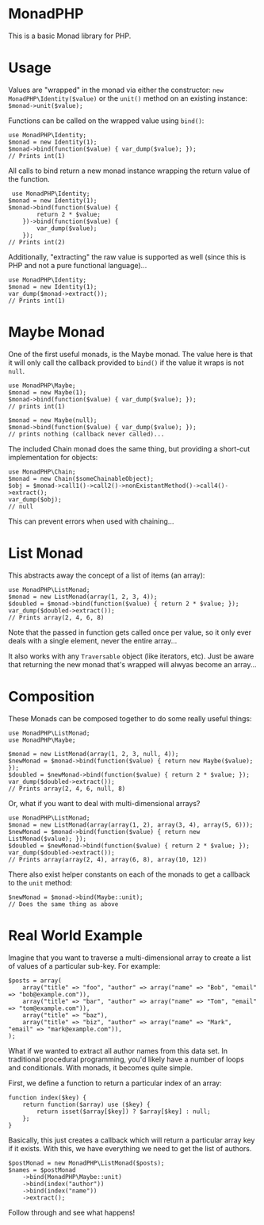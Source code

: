 MonadPHP
========

This is a basic Monad library for PHP.

Usage
=====

Values are "wrapped" in the monad via either the constructor: `new MonadPHP\Identity($value)` or the `unit()` method on an existing instance: `$monad->unit($value);`

Functions can be called on the wrapped value using `bind()`:

    use MonadPHP\Identity;
    $monad = new Identity(1);
    $monad->bind(function($value) { var_dump($value); });
    // Prints int(1)

All calls to bind return a new monad instance wrapping the return value of the function.

     use MonadPHP\Identity;
    $monad = new Identity(1);
    $monad->bind(function($value) {
            return 2 * $value;
        })->bind(function($value) { 
            var_dump($value); 
        });
    // Prints int(2)

Additionally, "extracting" the raw value is supported as well (since this is PHP and not a pure functional language)...

    use MonadPHP\Identity;
    $monad = new Identity(1);
    var_dump($monad->extract());
    // Prints int(1)

Maybe Monad
===========

One of the first useful monads, is the Maybe monad. The value here is that it will only call the callback provided to `bind()` if the value it wraps is not `null`.

    use MonadPHP\Maybe;
    $monad = new Maybe(1);
    $monad->bind(function($value) { var_dump($value); });
    // prints int(1)

    $monad = new Maybe(null);
    $monad->bind(function($value) { var_dump($value); });
    // prints nothing (callback never called)...

The included Chain monad does the same thing, but providing a short-cut implementation for objects:

    use MonadPHP\Chain;
    $monad = new Chain($someChainableObject);
    $obj = $monad->call1()->call2()->nonExistantMethod()->call4()->extract();
    var_dump($obj);
    // null

This can prevent errors when used with chaining...

List Monad
==========

This abstracts away the concept of a list of items (an array):

    use MonadPHP\ListMonad;
    $monad = new ListMonad(array(1, 2, 3, 4));
    $doubled = $monad->bind(function($value) { return 2 * $value; });
    var_dump($doubled->extract());
    // Prints array(2, 4, 6, 8)

Note that the passed in function gets called once per value, so it only ever deals with a single element, never the entire array...

It also works with any `Traversable` object (like iterators, etc). Just be aware that returning the new monad that's wrapped will alwyas become an array...

Composition
===========

These Monads can be composed together to do some really useful things:

    use MonadPHP\ListMonad;
    use MonadPHP\Maybe;

    $monad = new ListMonad(array(1, 2, 3, null, 4));
    $newMonad = $monad->bind(function($value) { return new Maybe($value); });
    $doubled = $newMonad->bind(function($value) { return 2 * $value; });
    var_dump($doubled->extract());
    // Prints array(2, 4, 6, null, 8)

Or, what if you want to deal with multi-dimensional arrays?

    use MonadPHP\ListMonad;
    $monad = new ListMonad(array(array(1, 2), array(3, 4), array(5, 6)));
    $newMonad = $monad->bind(function($value) { return new ListMonad($value); });
    $doubled = $newMonad->bind(function($value) { return 2 * $value; });
    var_dump($doubled->extract());
    // Prints array(array(2, 4), array(6, 8), array(10, 12))

There also exist helper constants on each of the monads to get a callback to the `unit` method:

    $newMonad = $monad->bind(Maybe::unit);
    // Does the same thing as above 

Real World Example
==================

Imagine that you want to traverse a multi-dimensional array to create a list of values of a particular sub-key. For example:

    $posts = array(
        array("title" => "foo", "author" => array("name" => "Bob", "email" => "bob@example.com")),
        array("title" => "bar", "author" => array("name" => "Tom", "email" => "tom@example.com")),
        array("title" => "baz"),
        array("title" => "biz", "author" => array("name" => "Mark", "email" => "mark@example.com")),
    );
    
What if we wanted to extract all author names from this data set. In traditional procedural programming, you'd likely have a number of loops and conditionals. With monads, it becomes quite simple.

First, we define a function to return a particular index of an array:

    function index($key) {
        return function($array) use ($key) {
            return isset($array[$key]) ? $array[$key] : null;
        };
    }
    
Basically, this just creates a callback which will return a particular array key if it exists. With this, we have everything we need to get the list of authors.

    $postMonad = new MonadPHP\ListMonad($posts);
    $names = $postMonad
        ->bind(MonadPHP\Maybe::unit)
        ->bind(index("author"))
        ->bind(index("name"))
        ->extract();
        
Follow through and see what happens!
